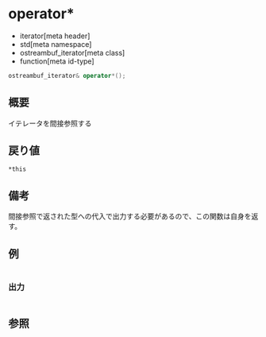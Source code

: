 # operator*
* iterator[meta header]
* std[meta namespace]
* ostreambuf_iterator[meta class]
* function[meta id-type]

```cpp
ostreambuf_iterator& operator*();
```

## 概要
イテレータを間接参照する


## 戻り値
`*this`


## 備考
間接参照で返された型への代入で出力する必要があるので、この関数は自身を返す。


## 例
```cpp
```

### 出力
```
```

## 参照
